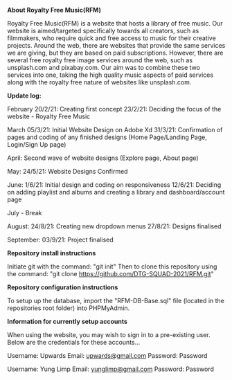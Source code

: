 **About Royalty Free Music(RFM)**

Royalty Free Music(RFM) is a website that hosts a library of free music. Our website is aimed/targeted specifically towards all creators, such as filmmakers, who require quick and free access to music for their creative projects. Around the web, there are websites that provide the same services we are giving, but they are based on paid subscriptions. However, there are several free royalty free image services around the web, such as unsplash.com and pixabay.com. Our aim was to combine these two services into one, taking the high quality music aspects of paid services along with the royalty free nature of websites like unsplash.com.

**Update log:**

February
20/2/21: Creating first concept
23/2/21: Deciding the focus of the website - Royalty Free Music

March
05/3/21: Initial Website Design on Adobe Xd
31/3/21: Confirmation of pages and coding of any finished designs
(Home Page/Landing Page, Login/Sign Up page)

April:
Second wave of website designs
(Explore page, About page)

May:
24/5/21: Website Designs Confirmed

June:
1/6/21: Initial design and coding on responsiveness
12/6/21: Deciding on adding playlist and albums and creating a library and dashboard/account page

July - Break

August:
24/8/21: Creating new dropdown menus
27/8/21: Designs finalised

September:
03/9/21: Project finalised

**Repository install instructions**

Initiate git with the command: "git init"
Then to clone this repository using the command: "git clone https://github.com/DTG-SQUAD-2021/RFM.git"

**Repository configuration instructions**

To setup up the database, import the "RFM-DB-Base.sql" file (located in the repositories root folder) into PHPMyAdmin.

**Information for currently setup accounts**

When using the website, you may wish to sign in to a pre-existing user. Below are the credentials for these accounts...

Username: Upwards
Email: upwards@gmail.com
Password: Password

Username: Yung Limp
Email: yunglimp@gmail.com
Password: Password

